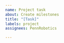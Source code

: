 ```yaml
---
name: Project task
about: Create milestones
title: "[Task]"
labels: project
assignees: PennRobotics

---
```



